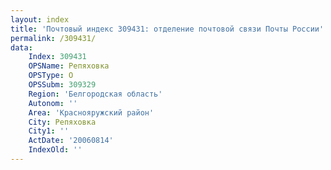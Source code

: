 ```yaml
---
layout: index
title: 'Почтовый индекс 309431: отделение почтовой связи Почты России'
permalink: /309431/
data:
    Index: 309431
    OPSName: Репяховка
    OPSType: О
    OPSSubm: 309329
    Region: 'Белгородская область'
    Autonom: ''
    Area: 'Краснояружский район'
    City: Репяховка
    City1: ''
    ActDate: '20060814'
    IndexOld: ''
---
```

